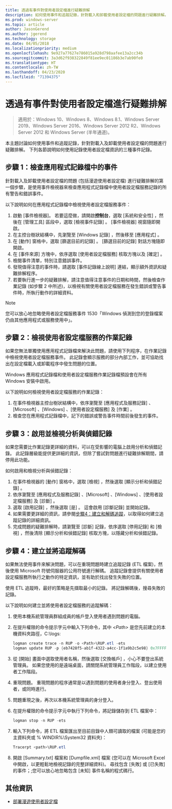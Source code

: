 ```yaml
---
title: 透過有事件對使用者設定檔進行疑難排解
description: 如何使用事件和追蹤記錄，針對載入和卸載使用者設定檔的問題進行疑難排解。
ms.prod: windows-server
ms.topic: article
author: JasonGerend
ms.author: jgerend
ms.technology: storage
ms.date: 04/05/2018
ms.localizationpriority: medium
ms.openlocfilehash: 9e927a77627e786015a928d798aafee13a2cc34b
ms.sourcegitcommit: 3a3d62f938322849f81ee9ec01186b3e7ab90fe0
ms.translationtype: HT
ms.contentlocale: zh-TW
ms.lasthandoff: 04/23/2020
ms.locfileid: "71394375"
---
```

# <a name="troubleshoot-user-profiles-with-events"></a>透過有事件對使用者設定檔進行疑難排解

>適用於：Windows 10、Windows 8、Windows 8.1、Windows Server 2019、Windows Server 2016、Windows Server 2012 R2、Windows Server 2012 和 Windows Server (半年通道)。

本主題討論如何使用事件和追蹤記錄，針對對載入及卸載使用者設定檔的問題進行疑難排解。 下列各節說明如何使用記錄使用者設定檔資訊的三種事件記錄。

## <a name="step-1-checking-events-in-the-application-log"></a>步驟 1：檢查應用程式記錄檔中的事件

針對載入及卸載使用者設定檔的問題 (包括漫遊使用者設定檔) 進行疑難排解的第一個步驟，是使用事件檢視器來檢查應用程式記錄檔中使用者設定檔服務記錄的所有警告和錯誤事件。

以下說明如何在應用程式記錄檔中檢視使用者設定檔服務事件：

1. 啟動 [事件檢視器]。 若要這麼做，請開啟**控制台**，選取 [系統和安全性]  ，然後在 [管理工具]  區段中，選取 [檢視事件記錄]  。 [事件檢視器] 視窗隨即開啟。
2. 在主控台樹狀結構中，先瀏覽至 [Windows 記錄]  ，然後移至 [應用程式]  。
3. 在 [動作] 窗格中，選取 [篩選目前的記錄]  。 [篩選目前的記錄] 對話方塊隨即開啟。
4. 在 [事件來源]  方塊中，依序選取 [使用者設定檔服務]  核取方塊以及 [確定]  。
5. 檢閱事件清單，特別注意錯誤事件。
6. 發現值得注意的事件時，請選取 [事件記錄線上說明] 連結，顯示額外資訊和疑難排解程序。
7. 若要執行進一步的疑難排解，請注意值得注意事件的日期和時間，然後檢查作業記錄 (如步驟 2 中所述)，以檢視有關使用者設定檔服務在發生錯誤或警告事件時，所執行動作的詳細資料。

>[!NOTE]
>您可以放心地忽略使用者設定檔服務事件 1530「Windows 偵測到您的登錄檔案仍由其他應用程式或服務使用中」。

## <a name="step-2-view-the-operational-log-for-the-user-profile-service"></a>步驟 2：檢視使用者設定檔服務的作業記錄

如果您無法單獨使用應用程式記錄檔來解決此問題，請使用下列程序，在作業記錄中檢視使用者設定檔服務事件。 此記錄會顯示服務的部分內部工作，並可協助找出在設定檔載入或卸載程序中發生問題的位置。

Windows 應用程式記錄檔和使用者設定檔服務作業記錄檔預設會在所有 Windows 安裝中啟用。

以下說明如何檢視使用者設定檔服務的作業記錄：

1. 在事件檢視器主控台樹狀結構中，依序瀏覽至 [應用程式及服務記錄]  、[Microsoft]  、[Windows]  、[使用者設定檔服務]  及 [作業]  。
2. 檢查您在應用程式記錄檔中，記下的錯誤或警告事件時間前後發生的事件。

## <a name="step-3-enable-and-view-analytic-and-debug-logs"></a>步驟 3：啟用並檢視分析與偵錯記錄

如果您需要比作業記錄更詳細的資料，可以在受影響的電腦上啟用分析和偵錯記錄。 此記錄層級能提供更詳細的資訊，但除了嘗試對問題進行疑難排解期間，請停用此功能。

如何啟用和檢視分析與偵錯記錄：

1. 在事件檢視器的 [動作]  窗格中，選取 [檢視]  ，然後選取 [顯示分析和偵錯記錄]  。
2. 依序瀏覽至 [應用程式及服務記錄]  、[Microsoft]  、[Windows]  、[使用者設定檔服務]  及 [診斷]  。
3. 選取 [啟用記錄]  ，然後選取 [是]  。 這會啟用 [診斷記錄] 並開始記錄。
4. 如果需要更詳細的資訊，請參閱[步驟4：建立和解碼追蹤](#step-4-creating-and-decoding-a-trace)，以取得如何建立追蹤記錄的詳細資訊。
5. 完成問題的疑難排解時，請瀏覽至 [診斷]  記錄，依序選取 [停用記錄]  和 [檢視]  ，然後清除 [顯示分析和偵錯記錄]  核取方塊，以隱藏分析和偵錯記錄。

## <a name="step-4-creating-and-decoding-a-trace"></a>步驟 4：建立並將追蹤解碼

如果無法使用事件來解決問題，可以在重現問題時建立追蹤記錄 (ETL 檔案)，然後使用 Microsoft 符號伺服器的公用符號進行解碼。 追蹤記錄會提供有關使用者設定檔服務所執行之動作的特定資訊，並有助於找出發生失敗的位置。

使用 ETL 追蹤時，最好的策略是先擷取最小的記錄。 將記錄解碼後，搜尋失敗的記錄。

以下說明如何建立並將使用者設定檔服務的追蹤解碼：

1. 使用本機系統管理員群組成員的帳戶登入使用者遇到問題的電腦。
2. 在提升權限的命令提示字元中輸入下列命令，其中 *\<Path\>* 是您先前建立的本機資料夾路徑，C:\\logs:
        
    ```PowerShell
    logman create trace -n RUP -o <Path>\RUP.etl -ets
    logman update RUP -p {eb7428f5-ab1f-4322-a4cc-1f1a9b2c5e98} 0x7FFFFFFF 0x7 -ets
    ```
3. 從 [開始] 畫面中選取使用者名稱，然後選取 [交換帳戶]  ，小心不要登出系統管理員。 如果您使用的是遠端桌面，請關閉系統管理員工作階段，以建立使用者工作階段。
4. 重現問題。 重現問題的程序通常是以遇到問題的使用者身分登入、登出使用者，或同時進行。
5. 問題重現之後，再次以本機系統管理員的身分登入。
6. 在提升權限的命令提示字元中執行下列命令，將記錄儲存到 ETL 檔案中：
  
    ```PowerShell
    logman stop -n RUP -ets
    ```
7. 輸入下列命令，將 ETL 檔案匯出至目前目錄中人類可讀取的檔案 (可能是您的主資料夾或 % WINDIR%\\System32 資料夾)：
    
    ```PowerShell
    Tracerpt <path>\RUP.etl
    ```
8. 開啟 [Summary.txt]  檔案和 [Dumpfile.xml]  檔案 (您可以在 Microsoft Excel 中開啟，以更輕鬆地檢視記錄的完整詳細資料)。 尋找包含 [失敗]  或 [已失敗]  的事件；;您可以放心地忽略包含 [未知]  事件名稱的程式碼行。

## <a name="more-information"></a>其他資訊

* [部署漫遊使用者設定檔](deploy-roaming-user-profiles.md)